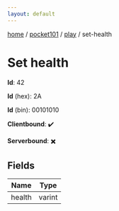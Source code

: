 ```yaml
---
layout: default
---
```


[home](/)  /  [pocket101](/protocol/pocket101)  /  [play](/protocol/pocket101/play)  /  set-health

# Set health

**Id**: 42

**Id** (hex): 2A

**Id** (bin): 00101010

**Clientbound**: ✔️

**Serverbound**: ✖️

## Fields

Name | Type
---|---
health | varint
